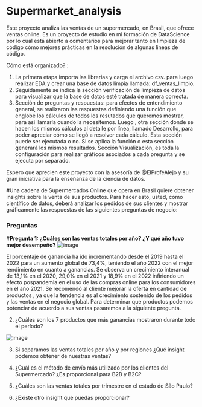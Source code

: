 # Supermarket_analysis
Este proyecto analiza las ventas de un supermercado, en Brasil, que ofrece ventas online. 
Es un proyecto de estudio en mi formación de DataScience por lo cual está abierto a comentarios para mejorar tanto en limpieza de código cómo mejores prácticas en la resolución de algunas lineas de código.

Cómo está organizado? :
1) La primera etapa importa las librerias y carga el archivo csv. para luego realizar EDA y crear una base de datos limpia llamada: df_ventas_limpio.
2) Seguidamente se indica la sección verificación de limpieza de datos para visualizar que la base de datos esté tratada de manera correcta.
3) Sección de preguntas y respuestas:
   para efectos de entendimiento general, se realizaron las respuestas definiendo una función que englobe los cálculos de todos los resutados que queremos mostrar, para así llamarla cuando la necesitemos.
   Luego , otra sección donde se hacen los mismos cálculos al detalle por línea, llamado Desarrollo, para poder apreciar cómo se llegó a resolver cada cálculo. Esta sección puede ser ejecutada o no. Si se aplica la función o esta
   sección generará los mismos resultados.
   Sección Visualización, es toda la configuración para realizar gráficos asociados a cada pregunta y se ejecuta por separado.

Espero que aprecien este proyecto con la asesoría de @ElProfeAlejo y su gran iniciativa para la enseñanza de la ciencia de datos.

#Una cadena de Supermercados Online que opera en Brasil quiere obtener insights sobre la venta de sus productos. Para hacer esto, usted, como científico de datos, deberá analizar los pedidos de sus clientes y mostrar gráficamente las respuestas de las siguientes preguntas de negocio:

### **Preguntas**

#**Pregunta 1: ¿Cuáles son las ventas totales por año? ¿Y qué año tuvo mejor desempeño?**
![image](https://github.com/LeopoldoGitHub/Supermarket_analysis/assets/122738840/8b61d9a5-0243-4163-83d6-70313ef4109b)

El porcentaje de ganancia ha ido incrementando desde el 2019 hasta el 2022 para un aumento global de 73,4%, teniendo el año 2022 con el mejor rendimiento en cuanto a ganancias.
Se observa un crecimiento interanual de 13,1% en el 2020, 29,0% en el 2021 y 18,9% en el 2022 infiriendo un efecto pospandemia en el uso de las compras online para los consumidores en el año 2021.
Se recomendó al cliente mejorar la oferta en cantidad de productos , ya que la tendencia es al crecimiento sostenido de los pedidos y las ventas en el negocio global.
Para determinar que productos podemos potenciar de acuerdo a sus ventas pasaremos a la siguiente pregunta.

2. ¿Cuáles son los 7 productos que más ganancias mostraron durante todo el período?

![image](https://github.com/LeopoldoGitHub/Supermarket_analysis/assets/122738840/a7da7399-33f2-4d4c-ad7d-95f1aed81e29)


3. Si separamos las ventas totales por año y por regiones ¿Qué insight podemos obtener de nuestras ventas?

4. ¿Cuál es el método de envío más utilizado por los clientes del Supermercado? ¿Es proporcional para B2B y B2C?

5. ¿Cuáles son las ventas totales por trimestre en el estado de São Paulo?

6. ¿Existe otro insight que puedas proporcionar?
